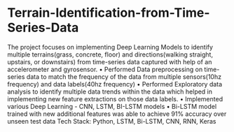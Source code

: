 # Terrain-Identification-from-Time-Series-Data
The project focuses on implementing Deep Learning Models to identify multiple terrains(grass, concrete, floor) and directions(walking straight, upstairs, or downstairs) from time-series data captured with help of an accelerometer and gyrosensor. • Performed Data preprocessing on time-series data to match the frequency of the data from multiple sensors(10hz frequency) and data labels(40hz frequency) • Performed Exploratory data analysis to identify multiple data trends within the data which helped in implementing new feature extractions on those data labels. • Implemented various Deep Learning - CNN, LSTM, BI-LSTM models • Bi-LSTM model trained with new additional features was able to achieve 91% accuracy over unseen test data  Tech Stack: Python, LSTM, Bi-LSTM, CNN, RNN, Keras
